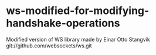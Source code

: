 # ws-modified-for-modifying-handshake-operations
Modified version of WS library made by Einar Otto Stangvik
git://github.com/websockets/ws.git
